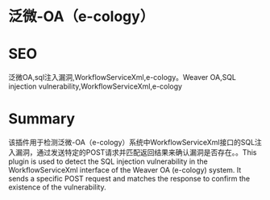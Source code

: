 # 泛微-OA（e-cology）
# SEO
泛微OA,sql注入漏洞,WorkflowServiceXml,e-cology。Weaver OA,SQL injection vulnerability,WorkflowServiceXml,e-cology
# Summary
该插件用于检测泛微-OA（e-cology）系统中WorkflowServiceXml接口的SQL注入漏洞，通过发送特定的POST请求并匹配返回结果来确认漏洞是否存在。。This plugin is used to detect the SQL injection vulnerability in the WorkflowServiceXml interface of the Weaver OA (e-cology) system. It sends a specific POST request and matches the response to confirm the existence of the vulnerability.
